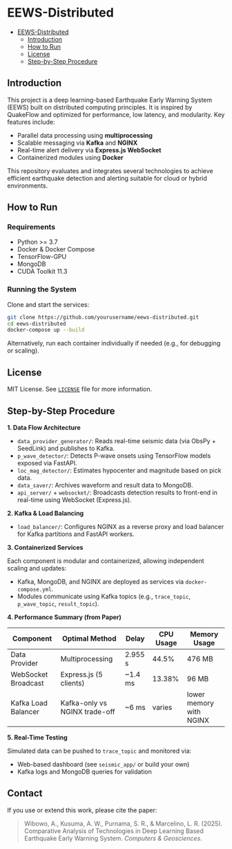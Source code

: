 <!-- # Deep Learning-Based Earthquake Early Warning System (EEWS)

This repository contains the source code and architecture referenced in the research paper:

**Comparative Analysis of Technologies in Deep Learning Based Earthquake Early Warning System**  
Authors: Adi Wibowo, Arjuna Wahyu Kusuma, Satriawan Rasyid Purnama, Liem Roy Marcelino  
Affiliation: Department of Computer Science, Universitas Diponegoro

📄 [Link to Paper](https://doi.org/...) *(update this with actual link if available)*

---

# Table of Contents

- [Deep Learning-Based Earthquake Early Warning System (EEWS)](#deep-learning-based-earthquake-early-warning-system-eews)
  - [Table of Contents](#table-of-contents)
  - [Overview](#🧭-overview)
  - [Key Findings](#🧪-key-findings)
  - [Technologies Used](#🛠️-technologies-used)
  - [Repository Structure](#📁-repository-structure)
  - [Getting Started](#🚀-getting-started)
  - [Performance Evaluation](#📊-performance-evaluation)
  - [Code Availability](#🔗-code-availability)
  - [Citation](#📜-citation)
  - [Acknowledgments](#🙏-acknowledgments)
  - [Contact](#📬-contact)

## 🧭 Overview

This project presents a comparative analysis and optimization of distributed computing technologies for Earthquake Early Warning Systems (EEWS). It evaluates and integrates:

- **Multiprocessing** for data ingestion
- **Kafka & NGINX** for scalable message handling
- **Multi-container execution** for load-distributed components
- **Express.js** for real-time alert broadcasting via WebSocket

An optimized EEWS architecture is proposed, demonstrating a balance of speed, scalability, and resource efficiency.

---

## 🧪 Key Findings

| Module                    | Best Method             | Delay (s) | CPU (%) | Memory (MB) |
|--------------------------|-------------------------|-----------|---------|-------------|
| Data Ingestion           | Multiprocessing         | 2.955     | 44.50   | 476         |
| WebSocket Broadcasting   | Express.js (5 clients)  | 0.001452  | 13.38   | 96.05       |
| Message Broker           | Kafka (no NGINX)        | 0.006329  | -       | Higher      |

---

## 🛠️ Technologies Used

- **Languages**: Python, JavaScript (Node.js)
- **Frameworks**: TensorFlow, PyTorch, FastAPI, Express.js
- **Message Broker**: Apache Kafka
- **Load Balancer**: NGINX
- **Database**: MongoDB
- **Tools**: ObsPy, Docker, SeedLink

---

## 📁 Repository Structure

```
realtime_earthquake_detection/
├── data_provider/            # Data ingestion (ObsPy + SeedLink)
├── p_wave_detector/          # P-wave detection (TensorFlow model)
├── message_broker/           # Kafka + NGINX setup
├── archiver/                 # Data storage to MongoDB
├── location_detector/        # Hypocenter & magnitude estimation
├── websocket/                # Real-time WebSocket using Express.js
├── frontend/                 # Real-time visualization dashboard (optional)
├── docker-compose.yml
└── README.md
```

---

## 🚀 Getting Started

### Requirements

- Python 3.7+
- TensorFlow (GPU support)
- PyTorch 1.12.1
- CUDA Toolkit 11.3
- Docker & Docker Compose
- MongoDB

### Installation

```bash
git clone https://github.com/bowoadi/realtime_earthquake_detection.git
cd realtime_earthquake_detection
pip install -r requirements.txt
```

### Run with Docker

```bash
docker-compose up --build
```

---

## 📊 Performance Evaluation

Performance metrics were measured across:
- **Parallel data processing (Data Provider)**
- **Load balancing (Kafka with/without NGINX)**
- **Real-time communication (Express.js vs FastAPI)**
- **Scalability (Multi-container setup)**

All experimental data and results are detailed in the full paper.

---

## 🔗 Code Availability

- Repository: [https://github.com/bowoadi/realtime_earthquake_detection](https://github.com/bowoadi/realtime_earthquake_detection)
- Program Size: ~11.4 MB
- Programming Language: Python
- Contact: bowo.adi@live.undip.ac.id | +62 812-8804-6166

---

## 📜 Citation

```bibtex
@article{wibowo2025eews,
  title={Comparative Analysis of Technologies in Deep Learning Based Earthquake Early Warning System},
  author={Wibowo, Adi and Kusuma, Arjuna Wahyu and Purnama, Satriawan Rasyid and Marcelino, Liem Roy},
  journal={Computers & Geosciences},
  year={2025}
}
```

---

## 🙏 Acknowledgments

This project was supported by:

- **BMKG Indonesia** – for seismic data access
- **Dikti AI Centre & NVIDIA DGX A100** – for computational resources
- **Riset Kolaborasi Indonesia (RKI) – Universitas Diponegoro** – Grant No. 391-04/UN7.D2/PP/V/2023

---

## 📬 Contact

For further information or collaboration:

- Adi Wibowo – [bowo.adi@live.undip.ac.id](mailto:bowo.adi@live.undip.ac.id)
- Arjuna Wahyu Kusuma – [LinkedIn](https://www.linkedin.com/in/arjunawahyuks/) *(optional)* -->


# EEWS-Distributed

- [EEWS-Distributed](#eews-distributed)
  - [Introduction](#introduction)
  - [How to Run](#how-to-run)
  - [License](#license)
  - [Step-by-Step Procedure](#step-by-step-procedure)

## Introduction

This project is a deep learning-based Earthquake Early Warning System (EEWS) built on distributed computing principles. It is inspired by QuakeFlow and optimized for performance, low latency, and modularity. Key features include:

- Parallel data processing using **multiprocessing**
- Scalable messaging via **Kafka** and **NGINX**
- Real-time alert delivery via **Express.js WebSocket**
- Containerized modules using **Docker**

This repository evaluates and integrates several technologies to achieve efficient earthquake detection and alerting suitable for cloud or hybrid environments.

## How to Run

### Requirements

- Python >= 3.7
- Docker & Docker Compose
- TensorFlow-GPU
- MongoDB
- CUDA Toolkit 11.3

### Running the System

Clone and start the services:

```bash
git clone https://github.com/yourusername/eews-distributed.git
cd eews-distributed
docker-compose up --build
```

Alternatively, run each container individually if needed (e.g., for debugging or scaling).

## License

MIT License. See [`LICENSE`](./LICENSE) file for more information.

## Step-by-Step Procedure

**1. Data Flow Architecture**

- `data_provider_generator/`: Reads real-time seismic data (via ObsPy + SeedLink) and publishes to Kafka.
- `p_wave_detector/`: Detects P-wave onsets using TensorFlow models exposed via FastAPI.
- `loc_mag_detector/`: Estimates hypocenter and magnitude based on pick data.
- `data_saver/`: Archives waveform and result data to MongoDB.
- `api_server/` + `websocket/`: Broadcasts detection results to front-end in real-time using WebSocket (Express.js).

**2. Kafka & Load Balancing**

- `load_balancer/`: Configures NGINX as a reverse proxy and load balancer for Kafka partitions and FastAPI workers.

**3. Containerized Services**

Each component is modular and containerized, allowing independent scaling and updates:
- Kafka, MongoDB, and NGINX are deployed as services via `docker-compose.yml`.
- Modules communicate using Kafka topics (e.g., `trace_topic`, `p_wave_topic`, `result_topic`).

**4. Performance Summary (from Paper)**

| Component           | Optimal Method           | Delay    | CPU Usage | Memory Usage |
|--------------------|--------------------------|----------|-----------|---------------|
| Data Provider       | Multiprocessing           | 2.955 s  | 44.5%     | 476 MB        |
| WebSocket Broadcast | Express.js (5 clients)    | ~1.4 ms  | 13.38%    | 96 MB         |
| Kafka Load Balancer| Kafka-only vs NGINX trade-off | ~6 ms | varies     | lower memory with NGINX |

**5. Real-Time Testing**

Simulated data can be pushed to `trace_topic` and monitored via:
- Web-based dashboard (see `seismic_app/` or build your own)
- Kafka logs and MongoDB queries for validation

## Contact

If you use or extend this work, please cite the paper:

> Wibowo, A., Kusuma, A. W., Purnama, S. R., & Marcelino, L. R. (2025). Comparative Analysis of Technologies in Deep Learning Based Earthquake Early Warning System. *Computers & Geosciences*.
